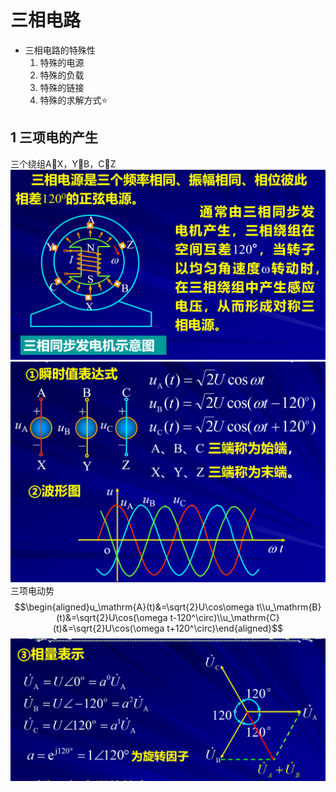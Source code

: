 # 三相电路

- 三相电路的特殊性
  1. 特殊的电源
  2. 特殊的负载
  3. 特殊的链接
  4. 特殊的求解方式:star:


## 1 三项电的产生
三个绕组A:link:X，Y:link:B，C:link:Z
![Alt text](image.png)
![Alt text](image-1.png)
三项电动势
$$\begin{aligned}u_\mathrm{A}(t)&=\sqrt{2}U\cos\omega t\\u_\mathrm{B}(t)&=\sqrt{2}U\cos(\omega t-120^\circ)\\u_\mathrm{C}(t)&=\sqrt{2}U\cos(\omega t+120^\circ)\end{aligned}$$
![Alt text](image-2.png)